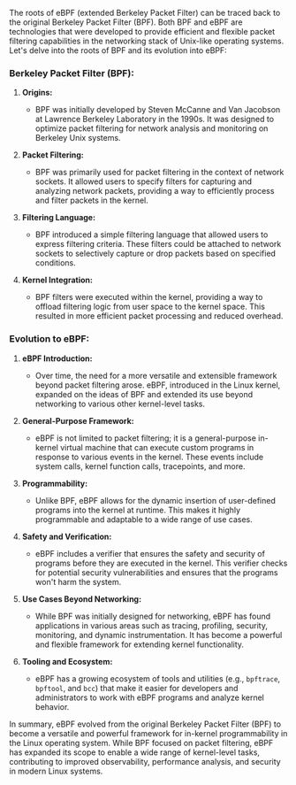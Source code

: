 The roots of eBPF (extended Berkeley Packet Filter) can be traced back to the original Berkeley Packet Filter (BPF). Both BPF and eBPF are technologies that were developed to provide efficient and flexible packet filtering capabilities in the networking stack of Unix-like operating systems. Let's delve into the roots of BPF and its evolution into eBPF:

### Berkeley Packet Filter (BPF):

1. **Origins:**
   - BPF was initially developed by Steven McCanne and Van Jacobson at Lawrence Berkeley Laboratory in the 1990s. It was designed to optimize packet filtering for network analysis and monitoring on Berkeley Unix systems.

2. **Packet Filtering:**
   - BPF was primarily used for packet filtering in the context of network sockets. It allowed users to specify filters for capturing and analyzing network packets, providing a way to efficiently process and filter packets in the kernel.

3. **Filtering Language:**
   - BPF introduced a simple filtering language that allowed users to express filtering criteria. These filters could be attached to network sockets to selectively capture or drop packets based on specified conditions.

4. **Kernel Integration:**
   - BPF filters were executed within the kernel, providing a way to offload filtering logic from user space to the kernel space. This resulted in more efficient packet processing and reduced overhead.

### Evolution to eBPF:

1. **eBPF Introduction:**
   - Over time, the need for a more versatile and extensible framework beyond packet filtering arose. eBPF, introduced in the Linux kernel, expanded on the ideas of BPF and extended its use beyond networking to various other kernel-level tasks.

2. **General-Purpose Framework:**
   - eBPF is not limited to packet filtering; it is a general-purpose in-kernel virtual machine that can execute custom programs in response to various events in the kernel. These events include system calls, kernel function calls, tracepoints, and more.

3. **Programmability:**
   - Unlike BPF, eBPF allows for the dynamic insertion of user-defined programs into the kernel at runtime. This makes it highly programmable and adaptable to a wide range of use cases.

4. **Safety and Verification:**
   - eBPF includes a verifier that ensures the safety and security of programs before they are executed in the kernel. This verifier checks for potential security vulnerabilities and ensures that the programs won't harm the system.

5. **Use Cases Beyond Networking:**
   - While BPF was initially designed for networking, eBPF has found applications in various areas such as tracing, profiling, security, monitoring, and dynamic instrumentation. It has become a powerful and flexible framework for extending kernel functionality.

6. **Tooling and Ecosystem:**
   - eBPF has a growing ecosystem of tools and utilities (e.g., `bpftrace`, `bpftool`, and `bcc`) that make it easier for developers and administrators to work with eBPF programs and analyze kernel behavior.

In summary, eBPF evolved from the original Berkeley Packet Filter (BPF) to become a versatile and powerful framework for in-kernel programmability in the Linux operating system. While BPF focused on packet filtering, eBPF has expanded its scope to enable a wide range of kernel-level tasks, contributing to improved observability, performance analysis, and security in modern Linux systems.
